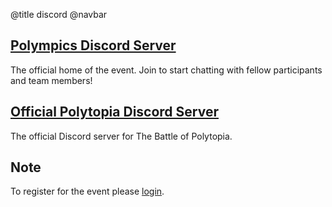 @title discord
@navbar

## [Polympics Discord Server](https://discord.gg/hw8ZxnCQfw?utm_source=polytopia.fun)

The official home of the event. Join to start chatting with fellow participants and team members!

## [Official Polytopia Discord Server](https://discord.gg/polytopia?utm_source=polytopia.fun)

The official Discord server for The Battle of Polytopia.

## Note

To register for the event please [login](/login).
